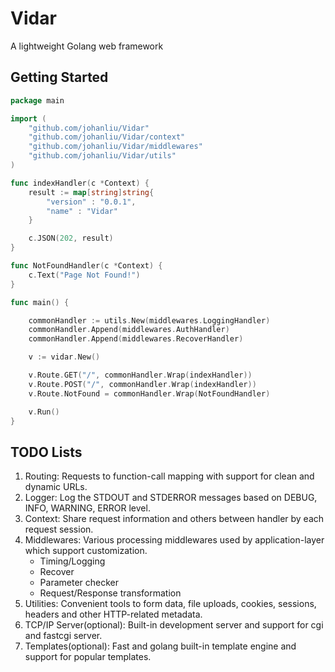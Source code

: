 # Vidar
A lightweight Golang web framework


## Getting Started

~~~ go
package main

import (
    "github.com/johanliu/Vidar"
    "github.com/johanliu/Vidar/context"
    "github.com/johanliu/Vidar/middlewares"
    "github.com/johanliu/Vidar/utils"
)

func indexHandler(c *Context) {
	result := map[string]string{
		"version" : "0.0.1",
		"name" : "Vidar"
	}

	c.JSON(202, result)
}

func NotFoundHandler(c *Context) {
	c.Text("Page Not Found!")
}

func main() {

	commonHandler := utils.New(middlewares.LoggingHandler)
	commonHandler.Append(middlewares.AuthHandler)
	commonHandler.Append(middlewares.RecoverHandler)

	v := vidar.New()

	v.Route.GET("/", commonHandler.Wrap(indexHandler))
	v.Route.POST("/", commonHandler.Wrap(indexHandler))
	v.Route.NotFound = commonHandler.Wrap(NotFoundHandler)

	v.Run()
}

~~~


## TODO Lists

1. Routing: Requests to function-call mapping with support for clean and dynamic URLs.
2. Logger: Log the STDOUT and STDERROR messages based on DEBUG, INFO, WARNING, ERROR level.
3. Context: Share request information and others between handler by each request session.
4. Middlewares: Various processing middlewares used by application-layer which support customization.
    - Timing/Logging
    - Recover
    - Parameter checker
    - Request/Response transformation
5. Utilities: Convenient tools to form data, file uploads, cookies, sessions, headers and other HTTP-related metadata.
6. TCP/IP Server(optional): Built-in development server and support for cgi and fastcgi server.
7. Templates(optional): Fast and golang built-in template engine and support for popular templates.
